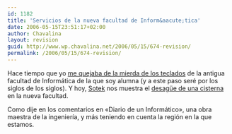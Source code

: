 ```yaml
---
id: 1182
title: 'Servicios de la nueva facultad de Inform&aacute;tica'
date: 2006-05-15T23:51:17+02:00
author: Chavalina
layout: revision
guid: http://www.wp.chavalina.net/2006/05/15/674-revision/
permalink: /2006/05/15/674-revision/
---
```

Hace tiempo que yo <a href="http://chavalina.net/comentar.php?idpost=581" target="_blank">me quejaba de la mierda de los teclados</a> de la antigua facultad de Inform&aacute;tica de la que soy alumna (y a este paso ser&eacute; por los siglos de los siglos). Y hoy, <a href="http://www.sotek.es" target="_blank">Sotek</a> nos muestra el <a href="http://www.sotek.es/2006/05/15/gasto-de-agua-innecesario-en-la-nueva-facultad-de-informtica/" target="_blank">desag&uuml;e de una cisterna</a> en la nueva facultad.  
  
Como dije en los comentarios en «Diario de un Inform&aacute;tico», una obra maestra de la ingenier&iacute;a, y m&aacute;s teniendo en cuenta la regi&oacute;n en la que estamos.